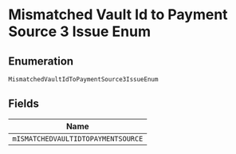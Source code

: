 
# Mismatched Vault Id to Payment Source 3 Issue Enum

## Enumeration

`MismatchedVaultIdToPaymentSource3IssueEnum`

## Fields

| Name |
|  --- |
| `mISMATCHEDVAULTIDTOPAYMENTSOURCE` |

